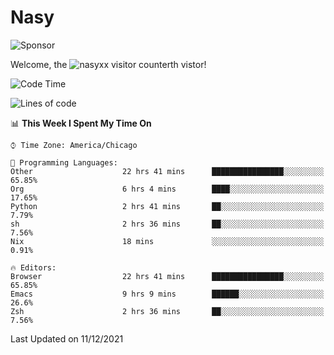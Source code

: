 # Nasy

<!--
<p align="center">
<img height="200" src="https://github-readme-stats.vercel.app/api?username=nasyxx&count_private=true&show_icons=true&theme=dracula&include_all_commits=true"/>
<img height="200" src="https://github-readme-stats.vercel.app/api/top-langs/?username=nasyxx&theme=dracula&hide=html,jupyter+notebook&count_private=true&show_icons=true"/>
</p>

  
----------------
-->

![Sponsor](https://img.shields.io/static/v1.svg?label=Sponsor&message=%E2%9D%A4&logo=GitHub&style=flat&color=pink)
 
Welcome, the ![nasyxx visitor counter](https://count.getloli.com/get/@nasyxx?theme=rule34)th vistor!
 
<!--START_SECTION:waka-->
![Code Time](http://img.shields.io/badge/Code%20Time-1%2C554%20hrs%2057%20mins-blue)

![Lines of code](https://img.shields.io/badge/From%20Hello%20World%20I%27ve%20Written-5%20Million%20lines%20of%20code-blue)

📊 **This Week I Spent My Time On** 

```text
⌚︎ Time Zone: America/Chicago

💬 Programming Languages: 
Other                    22 hrs 41 mins      ████████████████░░░░░░░░░   65.85% 
Org                      6 hrs 4 mins        ████░░░░░░░░░░░░░░░░░░░░░   17.65% 
Python                   2 hrs 41 mins       ██░░░░░░░░░░░░░░░░░░░░░░░   7.79% 
sh                       2 hrs 36 mins       ██░░░░░░░░░░░░░░░░░░░░░░░   7.56% 
Nix                      18 mins             ░░░░░░░░░░░░░░░░░░░░░░░░░   0.91%

🔥 Editors: 
Browser                  22 hrs 41 mins      ████████████████░░░░░░░░░   65.85% 
Emacs                    9 hrs 9 mins        ██████░░░░░░░░░░░░░░░░░░░   26.6% 
Zsh                      2 hrs 36 mins       ██░░░░░░░░░░░░░░░░░░░░░░░   7.56%

```


 Last Updated on 11/12/2021
<!--END_SECTION:waka-->

<!-- ![visitors](https://visitor-badge.laobi.icu/badge?page_id=nasyxx.nasyxx) -->

